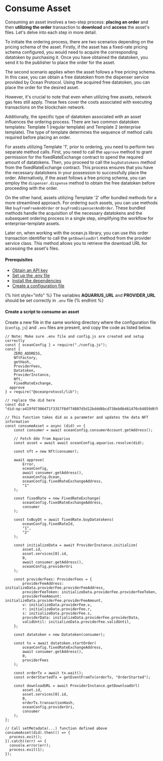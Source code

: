 # Consume Asset

Consuming an asset involves a two-step process: **placing an order** and then **utilizing the order** transaction to **download** and **access** the asset's files. Let's delve into each step in more detail.

To initiate the ordering process, there are two scenarios depending on the pricing schema of the asset. Firstly, if the asset has a fixed-rate pricing schema configured, you would need to acquire the corresponding datatoken by purchasing it. Once you have obtained the datatoken, you send it to the publisher to place the order for the asset.

The second scenario applies when the asset follows a free pricing schema. In this case, you can obtain a free datatoken from the dispenser service provided by Ocean Protocol. Using the acquired free datatoken, you can place the order for the desired asset.

However, it's crucial to note that even when utilizing free assets, network gas fees still apply. These fees cover the costs associated with executing transactions on the blockchain network.

Additionally, the specific type of datatoken associated with an asset influences the ordering process. There are two common datatoken templates: Template 1 (regular template) and Template 2 (enterprise template). The type of template determines the sequence of method calls required before placing an order.

For assets utilizing Template '1', prior to ordering, you need to perform two separate method calls. First, you need to call the `approve` method to grant permission for the fixedRateExchange contract to spend the required amount of datatokens. Then, you proceed to call the `buyDatatokens` method from the fixedRateExchange contract. This process ensures that you have the necessary datatokens in your possession to successfully place the order. Alternatively, if the asset follows a free pricing schema, you can employ the `dispenser.dispense` method to obtain the free datatoken before proceeding with the order.

On the other hand, assets utilizing Template '2' offer bundled methods for a more streamlined approach. For ordering such assets, you can use methods like `buyFromFreeAndOrder` or `buyFromDispenserAndOrder`. These bundled methods handle the acquisition of the necessary datatokens and the subsequent ordering process in a single step, simplifying the workflow for enterprise-template assets.

Later on, when working with the ocean.js library, you can use this order transaction identifier to call the `getDownloadUrl` method from the provider service class. This method allows you to retrieve the download URL for accessing the asset's files.

#### Prerequisites

- [Obtain an API key](../get-api-keys-for-blockchain-access.md)
- [Set up the .env file](configuration.md#create-a-env-file)
- [Install the dependencies](configuration.md#setup-dependencies)
- [Create a configuration file](configuration.md#create-a-configuration-file)

{% hint style="info" %}
The variables **AQUARIUS_URL** and **PROVIDER_URL** should be set correctly in `.env` file
{% endhint %}

#### Create a script to consume an asset

Create a new file in the same working directory where the configuration file (`config.js`) and `.env` files are present, and copy the code as listed below.

<pre class="language-javascript" data-overflow="wrap"><code class="lang-javascript">// Note: Make sure .env file and config.js are created and setup correctly
const { oceanConfig } = require("./config.js");
const {
	ZERO_ADDRESS,
	NftFactory,
	getHash,
	ProviderFees,
	Datatoken,
	ProviderInstance,
	Nft,
	FixedRateExchange,
  approve
} = require("@oceanprotocol/lib");

// replace the did here
const did = "did:op:a419f07306d71f3357f8df74807d5d12bddd6bcd738eb0b461470c64859d6f0f";

// This function takes did as a parameter and updates the data NFT information
const consumeAsset = async (did) => {
	const consumer = await oceanConfig.consumerAccount.getAddress();

	// Fetch ddo from Aquarius
	const asset = await await oceanConfig.aquarius.resolve(did);

	const nft = new Nft(consumer);

	await approve(
		Error,
		oceanConfig,
		await consumer.getAddress(),
		oceanConfig.Ocean,
		oceanConfig.fixedRateExchangeAddress,
		"1"
	);

	const fixedRate = new FixedRateExchange(
		oceanConfig.fixedRateExchangeAddress,
		consumer
	);

	const txBuyDt = await fixedRate.buyDatatokens(
		oceanConfig.fixedRateId,
		"1",
		"2"
	);

	const initializeData = await ProviderInstance.initialize(
		asset.id,
		asset.services[0].id,
		0,
		await consumer.getAddress(),
		oceanConfig.providerUri
	);

	const providerFees: ProviderFees = {
		providerFeeAddress: initializeData.providerFee.providerFeeAddress,
		providerFeeToken: initializeData.providerFee.providerFeeToken,
		providerFeeAmount: initializeData.providerFee.providerFeeAmount,
		v: initializeData.providerFee.v,
		r: initializeData.providerFee.r,
		s: initializeData.providerFee.s,
		providerData: initializeData.providerFee.providerData,
		validUntil: initializeData.providerFee.validUntil,
	};

	const datatoken = new Datatoken(consumer);

	const tx = await datatoken.startOrder(
		oceanConfig.fixedRateExchangeAddress,
		await consumer.getAddress(),
		0,
		providerFees
	);

	const orderTx = await tx.wait();
	const orderStartedTx = getEventFromTx(orderTx, "OrderStarted");

	const downloadURL = await ProviderInstance.getDownloadUrl(
		asset.id,
		asset.services[0].id,
		0,
		orderTx.transactionHash,
		oceanConfig.providerUri,
		consumer
	);
};

// Call setMetadata(...) function defined above
consumeAsset(did).then(() => {
  process.exit();
}).catch((err) => {
  console.error(err);
  process.exit(1);
});

</code></pre>
